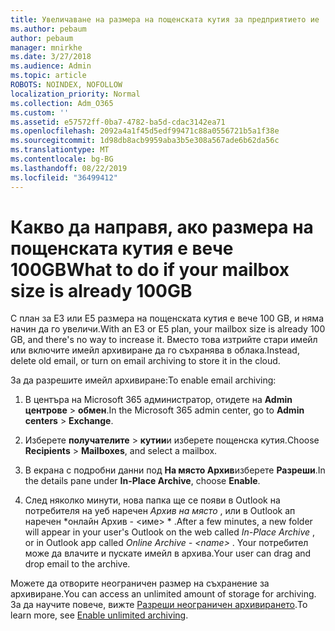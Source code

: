 ```yaml
---
title: Увеличаване на размера на пощенската кутия за предприятието ие
ms.author: pebaum
author: pebaum
manager: mnirkhe
ms.date: 3/27/2018
ms.audience: Admin
ms.topic: article
ROBOTS: NOINDEX, NOFOLLOW
localization_priority: Normal
ms.collection: Adm_O365
ms.custom: ''
ms.assetid: e57572ff-0ba7-4782-ba5d-cdac3142ea71
ms.openlocfilehash: 2092a4a1f45d5edf99471c88a0556721b5a1f38e
ms.sourcegitcommit: 1d98db8acb9959aba3b5e308a567ade6b62da56c
ms.translationtype: MT
ms.contentlocale: bg-BG
ms.lasthandoff: 08/22/2019
ms.locfileid: "36499412"
---
```

# <a name="what-to-do-if-your-mailbox-size-is-already-100gb"></a><span data-ttu-id="90916-102">Какво да направя, ако размера на пощенската кутия е вече 100GB</span><span class="sxs-lookup"><span data-stu-id="90916-102">What to do if your mailbox size is already 100GB</span></span>

<span data-ttu-id="90916-103">С план за E3 или Е5 размера на пощенската кутия е вече 100 GB, и няма начин да го увеличи.</span><span class="sxs-lookup"><span data-stu-id="90916-103">With an E3 or E5 plan, your mailbox size is already 100 GB, and there's no way to increase it.</span></span> <span data-ttu-id="90916-104">Вместо това изтрийте стари имейл или включите имейл архивиране да го съхранява в облака.</span><span class="sxs-lookup"><span data-stu-id="90916-104">Instead, delete old email, or turn on email archiving to store it in the cloud.</span></span> 
  
<span data-ttu-id="90916-105">За да разрешите имейл архивиране:</span><span class="sxs-lookup"><span data-stu-id="90916-105">To enable email archiving:</span></span>
  
1. <span data-ttu-id="90916-106">В центъра на Microsoft 365 администратор, отидете на **Admin центрове** \> **обмен**.</span><span class="sxs-lookup"><span data-stu-id="90916-106">In the Microsoft 365 admin center, go to **Admin centers** \> **Exchange**.</span></span> 
    
2. <span data-ttu-id="90916-107">Изберете **получателите** \> **кутии**и изберете пощенска кутия.</span><span class="sxs-lookup"><span data-stu-id="90916-107">Choose **Recipients** \> **Mailboxes**, and select a mailbox.</span></span> 
    
3. <span data-ttu-id="90916-108">В екрана с подробни данни под **На място Архив**изберете **Разреши**.</span><span class="sxs-lookup"><span data-stu-id="90916-108">In the details pane under **In-Place Archive**, choose **Enable**.</span></span> 
    
4. <span data-ttu-id="90916-109">След няколко минути, нова папка ще се появи в Outlook на потребителя на уеб наречен *Архив на място* , или в Outlook ап наречен \*онлайн Архив - \<име\> \* .</span><span class="sxs-lookup"><span data-stu-id="90916-109">After a few minutes, a new folder will appear in your user's Outlook on the web called  *In-Place Archive*  , or in Outlook app called  *Online Archive - \<name\>*  .</span></span> <span data-ttu-id="90916-110">Your потребител може да влачите и пускате имейл в архива.</span><span class="sxs-lookup"><span data-stu-id="90916-110">Your user can drag and drop email to the archive.</span></span> 
    
<span data-ttu-id="90916-111">Можете да отворите неограничен размер на съхранение за архивиране.</span><span class="sxs-lookup"><span data-stu-id="90916-111">You can access an unlimited amount of storage for archiving.</span></span> <span data-ttu-id="90916-112">За да научите повече, вижте [Разреши неограничен архивирането](https://support.office.com/article/enable-unlimited-archiving-in-office-365-admin-help-e2a789f2-9962-4960-9fd4-a00aa063559e).</span><span class="sxs-lookup"><span data-stu-id="90916-112">To learn more, see [Enable unlimited archiving](https://support.office.com/article/enable-unlimited-archiving-in-office-365-admin-help-e2a789f2-9962-4960-9fd4-a00aa063559e).</span></span>
  

